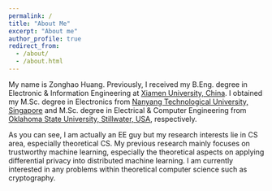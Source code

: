 ```yaml
---
permalink: /
title: "About Me"
excerpt: "About me"
author_profile: true
redirect_from: 
  - /about/
  - /about.html
---
```


My name is Zonghao Huang. Previously, I received my B.Eng. degree in Electronic & Information Engineering at [Xiamen University, China](https://en.xmu.edu.cn/). I obtained my M.Sc. degree in Electronics from [Nanyang Technological University, Singapore](https://www.ntu.edu.sg/Pages/home.aspx) and M.Sc. degree in Electrical & Computer Engineering from [Oklahoma State University, Stillwater, USA](https://go.okstate.edu/), respectively.

As you can see, I am actually an EE guy but my research interests lie in CS area, especially theoretical CS. My previous research mainly focuses on trustworthy machine learning, especially the theoretical aspects on applying differential privacy into distributed machine learning. I am currently interested in any problems within theoretical computer science such as cryptography.
